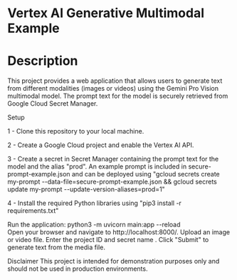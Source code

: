 # Vertex AI Generative Multimodal Example

# Description
This project provides a web application that allows users to generate text from different modalities (images or videos) using the Gemini Pro Vision multimodal model. The prompt text for the model is securely retrieved from Google Cloud Secret Manager.

Setup

1 - Clone this repository to your local machine.

2 - Create a Google Cloud project and enable the Vertex AI API.

3 - Create a secret in Secret Manager containing the prompt text for the model and the alias "prod". An example prompt is included in secure-prompt-example.json and can be deployed using
"gcloud secrets create my-prompt --data-file=secure-prompt-example.json && gcloud secrets update my-prompt --update-version-aliases=prod=1"

4 - Install the required Python libraries using "pip3 install -r requirements.txt"


Run the application:
python3 -m uvicorn main:app --reload  
Open your browser and navigate to http://localhost:8000/.
Upload an image or video file.
Enter the project ID and secret name .
Click "Submit" to generate text from the media file.

Disclaimer
This project is intended for demonstration purposes only and should not be used in production environments.

